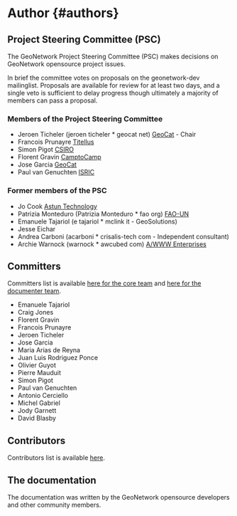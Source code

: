 # Author {#authors}

## Project Steering Committee (PSC)

The GeoNetwork Project Steering Committee (PSC) makes decisions on GeoNetwork opensource project issues.

In brief the committee votes on proposals on the geonetwork-dev mailinglist. Proposals are available for review for at least two days, and a single veto is sufficient to delay progress though ultimately a majority of members can pass a proposal.

### Members of the Project Steering Committee

-   Jeroen Ticheler (jeroen ticheler * geocat net) [GeoCat](https://www.geocat.net) - Chair
-   Francois Prunayre [Titellus](https://titellus.net)
-   Simon Pigot [CSIRO](https://www.csiro.au)
-   Florent Gravin [CamptoCamp](https://camptocamp.com)
-   Jose Garcia [GeoCat](https://www.geocat.net)
-   Paul van Genuchten [ISRIC](https://www.isric.org)

### Former members of the PSC

-   Jo Cook [Astun Technology](https://www.astuntechnology.com)
-   Patrizia Monteduro (Patrizia Monteduro * fao org) [FAO-UN](https://www.fao.org)
-   Emanuele Tajariol (e tajariol * mclink it - GeoSolutions)
-   Jesse Eichar
-   Andrea Carboni (acarboni * crisalis-tech com - Independent consultant)
-   Archie Warnock (warnock * awcubed com) [A/WWW Enterprises](https://www.awcubed.com)

## Committers

Committers list is available [here for the core team](https://github.com/orgs/geonetwork/teams/committers) and [here for the documenter team](https://github.com/orgs/geonetwork/teams/documenters).

-   Emanuele Tajariol
-   Craig Jones
-   Florent Gravin
-   Francois Prunayre
-   Jeroen Ticheler
-   Jose Garcia
-   Maria Arias de Reyna
-   Juan Luis Rodriguez Ponce
-   Olivier Guyot
-   Pierre Mauduit
-   Simon Pigot
-   Paul van Genuchten
-   Antonio Cerciello
-   Michel Gabriel
-   Jody Garnett
-   David Blasby

## Contributors

Contributors list is available [here](https://github.com/geonetwork/core-geonetwork/graphs/contributors).

## The documentation

The documentation was written by the GeoNetwork opensource developers and other community members.
